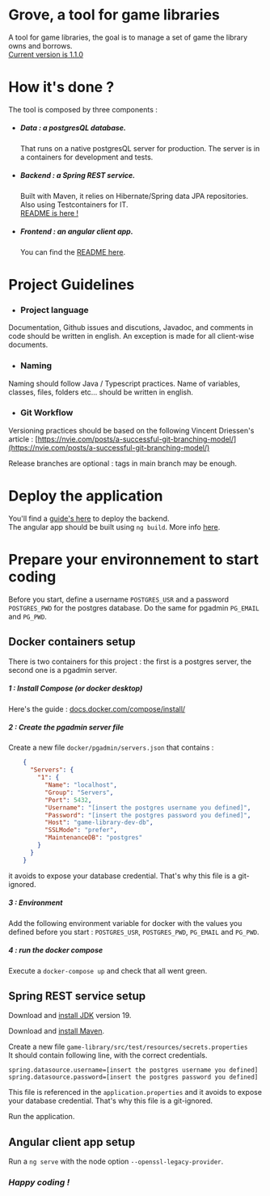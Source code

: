 # Grove, a tool for game libraries

A tool for game libraries, the goal is to manage a set of game the library owns and borrows. \
[Current version is 1.1.0](./CHANGELOG.md)

# How it's done ?

The tool is composed by three components :

- ##### Data : a postgresQL database.
    That runs on a native postgresQL server for production. The server is in a containers for development and tests.

- ##### Backend : a Spring REST service.
    Built with Maven, it relies on Hibernate/Spring data JPA repositories. Also using Testcontainers for IT. \
    [README is here !](./game-library/README.md)
 
- ##### Frontend : an angular client app.
  You can find the [README here](./game-library-webapp/README.md).


# Project Guidelines

- ### Project language

Documentation, Github issues and discutions, Javadoc, and comments in code should be written in english.
An exception is made for all client-wise documents.

- ### Naming

Naming should follow Java / Typescript practices. Name of variables, classes, files, folders etc... should be written in
english.

- ### Git Workflow

Versioning practices should be based on the following Vincent Driessen's
article : [https://nvie.com/posts/a-successful-git-branching-model/](https://nvie.com/posts/a-successful-git-branching-model/)

Release branches are optional : tags in main branch may be enough.

# Deploy the application
You'll find a [guide's here](./game-library/README.md) to deploy the backend. \
The angular app should be built using `ng build`. More info [here](./game-library-webapp/README.md).
 

# Prepare your environnement to start coding

Before you start, define a username `POSTGRES_USR` and a password `POSTGRES_PWD` for the postgres database. Do the same
for pgadmin `PG_EMAIL` and `PG_PWD`.

## Docker containers setup

There is two containers for this project : the first is a postgres server, the second one is a pgadmin server.

##### 1 : Install Compose (or docker desktop)

Here's the guide : [docs.docker.com/compose/install/](https://docs.docker.com/compose/install/)

##### 2 : Create the pgadmin server file

Create a new file `docker/pgadmin/servers.json` that contains :

```    json
    {
      "Servers": {
        "1": {
          "Name": "localhost",
          "Group": "Servers",
          "Port": 5432,
          "Username": "[insert the postgres username you defined]",
          "Password": "[insert the postgres password you defined]",
          "Host": "game-library-dev-db",
          "SSLMode": "prefer",
          "MaintenanceDB": "postgres"
        }
      }
    }
```
it avoids to expose your database credential. That's why this file is a git-ignored.

##### 3 : Environment

Add the following environment variable for docker with the values you defined before you start :
`POSTGRES_USR`, `POSTGRES_PWD`, `PG_EMAIL` and `PG_PWD`.

##### 4 : run the docker compose

Execute a `docker-compose up` and check that all went green.

## Spring REST service setup

Download and [install JDK](https://adoptium.net/temurin/releases/?version=19) version 19.

Download and [install Maven](https://maven.apache.org/install.html).

Create a new file `game-library/src/test/resources/secrets.properties` \
It should contain following line, with the correct credentials.

```properties
spring.datasource.username=[insert the postgres username you defined]
spring.datasource.password=[insert the postgres password you defined]
```
This file is referenced in the `application.properties` and it avoids to expose your database credential. That's why
this file is a git-ignored.

Run the application.

## Angular client app setup

Run a `ng serve` with the node option `--openssl-legacy-provider`.

### *Happy coding !*

